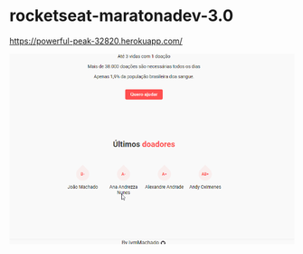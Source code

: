 # rocketseat-maratonadev-3.0
https://powerful-peak-32820.herokuapp.com/

![alt text](/doe-sangue-preview.gif)
